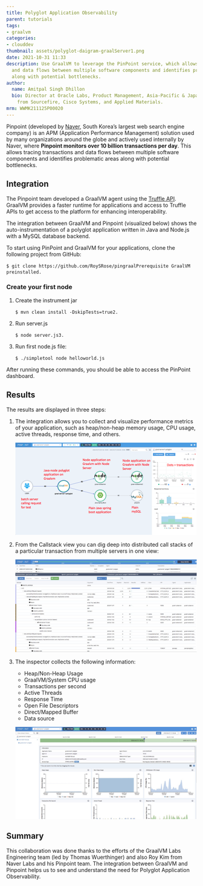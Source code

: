 ```yaml
---
title: Polyglot Application Observability
parent: tutorials
tags:
- graalvm
categories:
- clouddev
thumbnail: assets/polyglot-daigram-graalServer1.png
date: 2021-10-31 11:33
description: Use GraalVM to leverage the PinPoint service, which allows tracing transactions
  and data flows between multiple software components and identifies problematic areas
  along with potential bottlenecks.
author:
  name: Amitpal Singh Dhillon
  bio: Director at Oracle Labs, Product Management, Asia-Pacific & Japan. Previously,
    from Sourcefire, Cisco Systems, and Applied Materials.
mrm: WWMK211125P00020
---
```


Pinpoint (developed by [Naver](https://www.navercorp.com/en), South Korea’s largest web search engine company) is an APM (Application Performance Management) solution used by many organizations around the globe and actively used internally by Naver, where **Pinpoint monitors over 10 billion transactions per day**. This allows tracing transactions and data flows between multiple software components and identifies problematic areas along with potential bottlenecks.

## Integration

The Pinpoint team developed a GraalVM agent using the [Truffle API](https://docs.oracle.com/en/graalvm/enterprise/21/docs/graalvm-as-a-platform/language-implementation-framework/). GraalVM provides a faster runtime for applications and access to Truffle APIs to get access to the platform for enhancing interoperability.

The integration between GraalVM and Pinpoint (visualized below) shows the auto-instrumentation of a polyglot application written in Java and Node.js with a MySQL database backend.

To start using PinPoint and GraalVM for your applications, clone the following project from GitHub: 

```` 
$ git clone https://github.com/RoySRose/pingraalPrerequisite GraalVM preinstalled.
````

### Create your first node

1. Create the instrument jar


    ````
    $ mvn clean install -DskipTests=true2. 
    ````

2. Run server.js

    ````
    $ node server.js3. 
    ````

3. Run first node.js file:

    ````
    $ ./simpletool node helloworld.js
    ````


After running these commands, you should be able to access the PinPoint dashboard.

## Results

The results are displayed in three steps:

1. The integration allows you to collect and visualize performance metrics of your application, such as heap/non-heap memory usage, CPU usage, active threads, response time, and others.

    ![Diagram featuring Polyglot code interfacing with two Java programs](assets/polyglot-daigram-graalServer1.png)

2. From the Callstack view you can dig deep into distributed call stacks of a particular transaction from multiple servers in one view:

    ![Pinpoint's callstack view](assets/polyglot-callstack-view.png)

3. The inspector collects the following information:
    - Heap/Non-Heap Usage
    - GraalVM/System CPU usage
    - Transactions per second
    - Active Threads
    - Response Time
    - Open File Descriptors
    - Direct/Mapped Buffer
    - Data source

    ![Pinpoint dashboard displaying collected information](assets/polyglot-pinpoint-dashboard.png)

## Summary

This collaboration was done thanks to the efforts of the GraalVM Labs Engineering team (led by Thomas Wuerthinger) and also Roy Kim from Naver Labs and his Pinpoint team. The integration between GraalVM and Pinpoint helps us to see and understand the need for Polyglot Application Observability.
